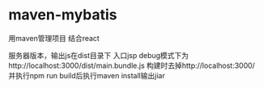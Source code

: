 # maven-mybatis
用maven管理项目
结合react

服务器版本，输出js在dist目录下
入口jsp debug模式下为http://localhost:3000/dist/main.bundle.js
构建时去掉http://localhost:3000/
并执行npm run build后执行maven install输出jiar

